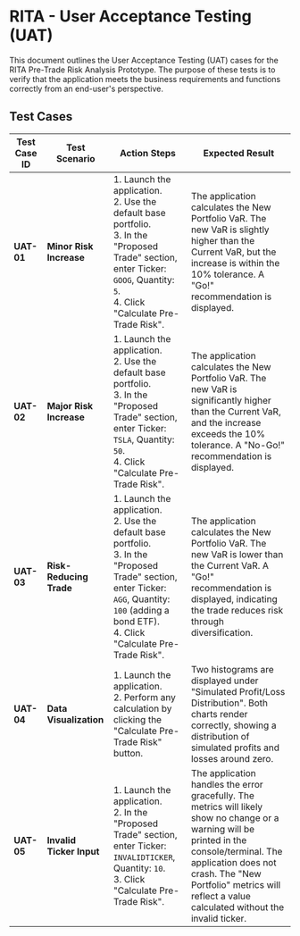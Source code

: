 # RITA - User Acceptance Testing (UAT)

This document outlines the User Acceptance Testing (UAT) cases for the RITA Pre-Trade Risk Analysis Prototype. The purpose of these tests is to verify that the application meets the business requirements and functions correctly from an end-user's perspective.

## Test Cases

| Test Case ID | Test Scenario          | Action Steps                                                              | Expected Result                                                                                                                              |
|--------------|------------------------|---------------------------------------------------------------------------|----------------------------------------------------------------------------------------------------------------------------------------------|
| **UAT-01**   | **Minor Risk Increase**| 1. Launch the application. <br> 2. Use the default base portfolio. <br> 3. In the "Proposed Trade" section, enter Ticker: `GOOG`, Quantity: `5`. <br> 4. Click "Calculate Pre-Trade Risk". | The application calculates the New Portfolio VaR. The new VaR is slightly higher than the Current VaR, but the increase is within the 10% tolerance. A "Go!" recommendation is displayed. |
| **UAT-02**   | **Major Risk Increase**| 1. Launch the application. <br> 2. Use the default base portfolio. <br> 3. In the "Proposed Trade" section, enter Ticker: `TSLA`, Quantity: `50`. <br> 4. Click "Calculate Pre-Trade Risk". | The application calculates the New Portfolio VaR. The new VaR is significantly higher than the Current VaR, and the increase exceeds the 10% tolerance. A "No-Go!" recommendation is displayed. |
| **UAT-03**   | **Risk-Reducing Trade**| 1. Launch the application. <br> 2. Use the default base portfolio. <br> 3. In the "Proposed Trade" section, enter Ticker: `AGG`, Quantity: `100` (adding a bond ETF). <br> 4. Click "Calculate Pre-Trade Risk". | The application calculates the New Portfolio VaR. The new VaR is lower than the Current VaR. A "Go!" recommendation is displayed, indicating the trade reduces risk through diversification. |
| **UAT-04**   | **Data Visualization** | 1. Launch the application. <br> 2. Perform any calculation by clicking the "Calculate Pre-Trade Risk" button. | Two histograms are displayed under "Simulated Profit/Loss Distribution". Both charts render correctly, showing a distribution of simulated profits and losses around zero. |
| **UAT-05**   | **Invalid Ticker Input**| 1. Launch the application. <br> 2. In the "Proposed Trade" section, enter Ticker: `INVALIDTICKER`, Quantity: `10`. <br> 3. Click "Calculate Pre-Trade Risk". | The application handles the error gracefully. The metrics will likely show no change or a warning will be printed in the console/terminal. The application does not crash. The "New Portfolio" metrics will reflect a value calculated without the invalid ticker. |
